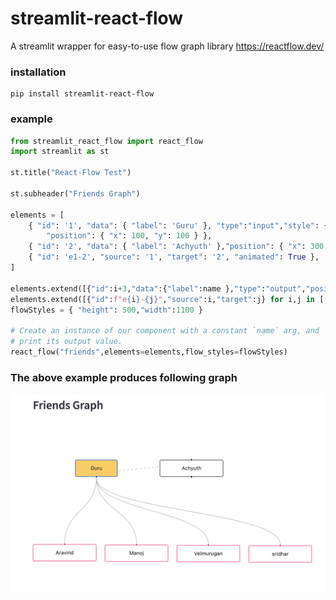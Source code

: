 # streamlit-react-flow

A streamlit wrapper for easy-to-use flow graph library https://reactflow.dev/

### installation

```
pip install streamlit-react-flow
```

### example

```python
from streamlit_react_flow import react_flow
import streamlit as st

st.title("React-Flow Test")

st.subheader("Friends Graph")

elements = [
    { "id": '1', "data": { "label": 'Guru' }, "type":"input","style": { "background": '#ffcc50', "width": 100 },
        "position": { "x": 100, "y": 100 } },
    { "id": '2', "data": { "label": 'Achyuth' },"position": { "x": 300, "y": 100 }},
    { "id": 'e1-2', "source": '1', "target": '2', "animated": True },
]

elements.extend([{"id":i+3,"data":{"label":name },"type":"output","position": { "x": 170*i, "y": 300+i }} for i,name in enumerate(["Aravind","Manoj","Velmurugan","sridhar"])])
elements.extend([{"id":f"e{i}-{j}","source":i,"target":j} for i,j in [(1,3),(1,4),(1,5),(1,6)]])
flowStyles = { "height": 500,"width":1100 }

# Create an instance of our component with a constant `name` arg, and
# print its output value.
react_flow("friends",elements=elements,flow_styles=flowStyles)

```

### The above example produces following graph

![](friends_graph.png)
